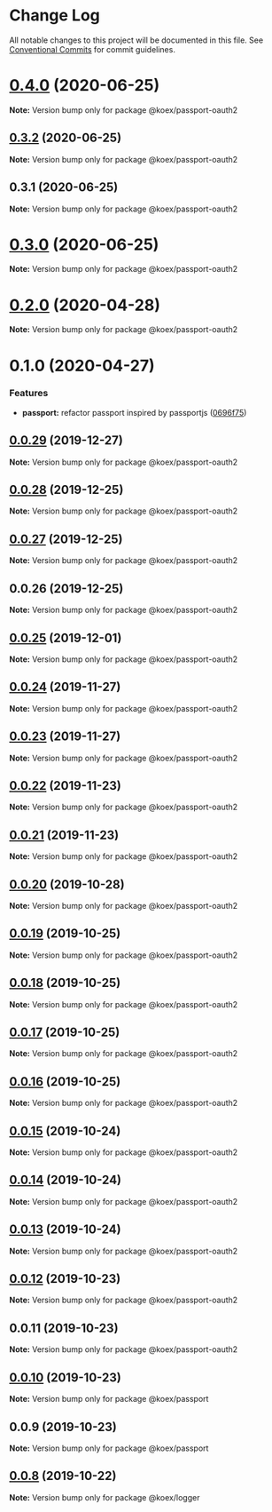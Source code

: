 # Change Log

All notable changes to this project will be documented in this file.
See [Conventional Commits](https://conventionalcommits.org) for commit guidelines.

# [0.4.0](https://github.com/koexjs/koex/compare/v0.3.2...v0.4.0) (2020-06-25)

**Note:** Version bump only for package @koex/passport-oauth2





## [0.3.2](https://github.com/koexjs/koex/compare/v0.3.1...v0.3.2) (2020-06-25)

**Note:** Version bump only for package @koex/passport-oauth2





## 0.3.1 (2020-06-25)

**Note:** Version bump only for package @koex/passport-oauth2





# [0.3.0](https://github.com/koexjs/koex/compare/v0.2.0...v0.3.0) (2020-06-25)

**Note:** Version bump only for package @koex/passport-oauth2





# [0.2.0](https://github.com/koexjs/koex/compare/v0.1.0...v0.2.0) (2020-04-28)

**Note:** Version bump only for package @koex/passport-oauth2





# 0.1.0 (2020-04-27)


### Features

* **passport:** refactor passport inspired by passportjs ([0696f75](https://github.com/koexjs/koex/commit/0696f75b7d025a1141efdcc536a48d433e2d1749))





## [0.0.29](https://github.com/koexjs/koex/compare/v0.0.28...v0.0.29) (2019-12-27)

**Note:** Version bump only for package @koex/passport-oauth2





## [0.0.28](https://github.com/koexjs/koex/compare/v0.0.27...v0.0.28) (2019-12-25)

**Note:** Version bump only for package @koex/passport-oauth2





## [0.0.27](https://github.com/koexjs/koex/compare/v0.0.26...v0.0.27) (2019-12-25)

**Note:** Version bump only for package @koex/passport-oauth2





## 0.0.26 (2019-12-25)

**Note:** Version bump only for package @koex/passport-oauth2





## [0.0.25](https://github.com/koexjs/koex/compare/v0.0.24...v0.0.25) (2019-12-01)

**Note:** Version bump only for package @koex/passport-oauth2





## [0.0.24](https://github.com/koexjs/koex/compare/v0.0.23...v0.0.24) (2019-11-27)

**Note:** Version bump only for package @koex/passport-oauth2





## [0.0.23](https://github.com/koexjs/koex/compare/v0.0.22...v0.0.23) (2019-11-27)

**Note:** Version bump only for package @koex/passport-oauth2





## [0.0.22](https://github.com/koexjs/koex/compare/v0.0.21...v0.0.22) (2019-11-23)

**Note:** Version bump only for package @koex/passport-oauth2





## [0.0.21](https://github.com/koexjs/koex/compare/v0.0.20...v0.0.21) (2019-11-23)

**Note:** Version bump only for package @koex/passport-oauth2





## [0.0.20](https://github.com/koexjs/koex/compare/v0.0.19...v0.0.20) (2019-10-28)

**Note:** Version bump only for package @koex/passport-oauth2





## [0.0.19](https://github.com/koexjs/koex/compare/v0.0.18...v0.0.19) (2019-10-25)

**Note:** Version bump only for package @koex/passport-oauth2





## [0.0.18](https://github.com/koexjs/koex/compare/v0.0.17...v0.0.18) (2019-10-25)

**Note:** Version bump only for package @koex/passport-oauth2





## [0.0.17](https://github.com/koexjs/koex/compare/v0.0.16...v0.0.17) (2019-10-25)

**Note:** Version bump only for package @koex/passport-oauth2





## [0.0.16](https://github.com/koexjs/koex/compare/v0.0.15...v0.0.16) (2019-10-25)

**Note:** Version bump only for package @koex/passport-oauth2





## [0.0.15](https://github.com/koexjs/koex/compare/v0.0.14...v0.0.15) (2019-10-24)

**Note:** Version bump only for package @koex/passport-oauth2





## [0.0.14](https://github.com/koexjs/koex/compare/v0.0.13...v0.0.14) (2019-10-24)

**Note:** Version bump only for package @koex/passport-oauth2





## [0.0.13](https://github.com/koexjs/koex/compare/v0.0.12...v0.0.13) (2019-10-24)

**Note:** Version bump only for package @koex/passport-oauth2





## [0.0.12](https://github.com/koexjs/koex/compare/v0.0.11...v0.0.12) (2019-10-23)

**Note:** Version bump only for package @koex/passport-oauth2





## 0.0.11 (2019-10-23)

**Note:** Version bump only for package @koex/passport-oauth2





## [0.0.10](https://github.com/zcorky/zodash/compare/v0.0.9...v0.0.10) (2019-10-23)

**Note:** Version bump only for package @koex/passport





## 0.0.9 (2019-10-23)

**Note:** Version bump only for package @koex/passport





## [0.0.8](https://github.com/zcorky/zodash/compare/v0.0.7...v0.0.8) (2019-10-22)

**Note:** Version bump only for package @koex/logger
